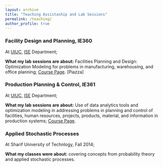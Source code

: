 ```yaml
---
layout: archive
title: "Teaching Assistaship and Lab Sessions"
permalink: /teaching/
author_profile: true
---
```


### Facility Design and Planning, IE360

At [UIUC](https://illinois.edu/), [ISE](https://ise.illinois.edu/) Department;

**What my lab sessions are about:** Facilities Planning and Design: Optimization Modeling for problems in manufacturing, warehousing, and office planning; [Course Page](https://rezaym.github.io/teaching/IE360/). [Piazza]

### Production Planning & Control, IE361

At [UIUC](https://illinois.edu/), [ISE](https://ise.illinois.edu/) Department;

**What my lab sessions are about:** Use of data analytics tools and optimization modeling in addressing problems in planning and control of facilities, human resources, projects, products, material, and information in production systems; [Course Page](https://compass2g.illinois.edu/webapps/blackboard/content/listContentEditable.jsp?content_id=_3591193_1&course_id=_42621_1).

### Applied Stochastic Processes

At Sharif University of Technlogy, Fall 2014; 

**What my classes were about:** covering concepts from probability theory and applied stochastic processes.
